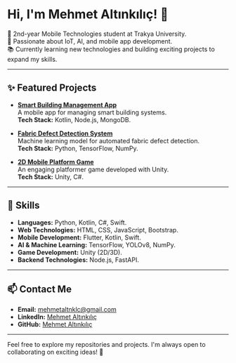# Hi, I'm Mehmet Altınkılıç! 👋

🚀 2nd-year Mobile Technologies student at Trakya University.  
🌟 Passionate about IoT, AI, and mobile app development.  
📚 Currently learning new technologies and building exciting projects to expand my skills.

---

## ✨ Featured Projects

- **[Smart Building Management App](https://github.com/yourusername/smart-building-management-app)**  
  A mobile app for managing smart building systems.  
  **Tech Stack:** Kotlin, Node.js, MongoDB.  

- **[Fabric Defect Detection System](https://github.com/yourusername/fabric-defect-detection-system)**  
  Machine learning model for automated fabric defect detection.  
  **Tech Stack:** Python, TensorFlow, NumPy.  

- **[2D Mobile Platform Game](https://github.com/yourusername/2d-mobile-platform-game)**  
  An engaging platformer game developed with Unity.  
  **Tech Stack:** Unity, C#.  

---

## 🔧 Skills

- **Languages:** Python, Kotlin, C#, Swift.  
- **Web Technologies:** HTML, CSS, JavaScript, Bootstrap.  
- **Mobile Development:** Flutter, Kotlin, Swift.  
- **AI & Machine Learning:** TensorFlow, YOLOv8, NumPy.  
- **Game Development:** Unity (2D/3D).  
- **Backend Technologies:** Node.js, FastAPI.  

---

## 📫 Contact Me

- **Email:** mehmetaltnklc@gmail.com  
- **LinkedIn:** [Mehmet Altınkılıç](https://www.linkedin.com/in/mehmet-altınkılıç-99b5a5288)  
- **GitHub:** [Mehmet Altınkılıç](https://github.com/goldsword27)  

---

Feel free to explore my repositories and projects. I'm always open to collaborating on exciting ideas! 🚀
